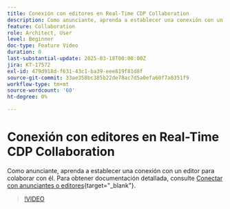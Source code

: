 ```yaml
---
title: Conexión con editores en Real-Time CDP Collaboration
description: Como anunciante, aprenda a establecer una conexión con un editor para colaborar con él.
feature: Collaboration
role: Architect, User
level: Beginner
doc-type: Feature Video
duration: 0
last-substantial-update: 2025-03-18T00:00:00Z
jira: KT-17572
exl-id: 479d918d-f631-43c1-ba39-eee819f81d8f
source-git-commit: 33ae358bc385b22de78ac7d5a0efa60f7a0351f9
workflow-type: tm+mt
source-wordcount: '60'
ht-degree: 0%

---
```


# Conexión con editores en Real-Time CDP Collaboration

Como anunciante, aprenda a establecer una conexión con un editor para colaborar con él. Para obtener documentación detallada, consulte [Conectar con anunciantes o editores](https://experienceleague.adobe.com/en/docs/real-time-cdp-collaboration/using/connect/establishing-connections){target="_blank"}.

>[!VIDEO](https://video.tv.adobe.com/v/3452218/?learn=on&enablevpops)
